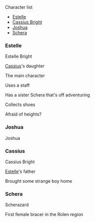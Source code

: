 Character list

* [Estelle](#Estelle)
* [Cassius Bright](#cassius)
* [Joshua](#joshua)
* [Schera](#schera)

### Estelle

Estelle Bright

[Cassius](#cassius)'s daughter

The main character

Uses a staff

Has a sister Schera that's off adventuring

Collects shoes

Afraid of heights?


### Joshua

Joshua 

### Cassius

Cassius Bright

[Estelle](#estelle)'s father

Brought some strange boy home

### Schera

Scherazard

First female bracer in the Rolen region